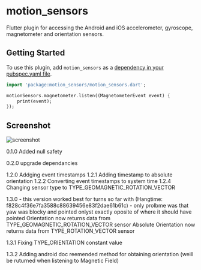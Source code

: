 # motion_sensors

Flutter plugin for accessing the Android and iOS accelerometer, gyroscope, magnetometer and orientation sensors.

## Getting Started

To use this plugin, add `motion_sensors` as a [dependency in your pubspec.yaml
file](https://flutter.io/platform-plugins/).

``` dart
import 'package:motion_sensors/motion_sensors.dart';

motionSensors.magnetometer.listen((MagnetometerEvent event) {
    print(event);
});

```

## Screenshot

![screenshot](https://github.com/zesage/motion_sensors/raw/master/screenshot.png)


0.1.0
Added null safety

0.2.0
upgrade dependancies 

1.2.0
Addging event timestamps
1.2.1
Adding timestamp to absolute orientation
1.2.2
Converting event timestamps to system time
1.2.4
Changing sensor type to TYPE_GEOMAGNETIC_ROTATION_VECTOR

1.3.0 - this version worked best for turns so far with (Hangtime: f828c4f36e7fa3588c88639456e83f2dae61b61c) - only prolbme was that yaw was blocky and pointed onlyst exactly oposite of where it should have pointed
Orientation now returns data from TYPE_GEOMAGNETIC_ROTATION_VECTOR sensor
Absolute Orientation now returns data from TYPE_ROTATION_VECTOR sensor

1.3.1
Fixing TYPE_ORIENTATION constant value

1.3.2
Adding android doc reemended method for obtaining orientation (weill be ruturned when listening to Magnetic Field)